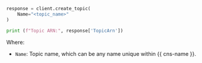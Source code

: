 ```python
response = client.create_topic(
    Name="<topic_name>"
)

print (f"Topic ARN:", response['TopicArn'])
```

Where:

* `Name`: Topic name, which can be any name unique within {{ cns-name }}.